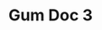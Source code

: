 ---
id: gum-doc-3
sidebar_label: Gum Doc 3
title: Gum Doc 3
description: An example document for gum
---
